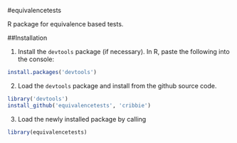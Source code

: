 #equivalencetests

R package for equivalence based tests. 

##Installation

1) Install the `devtools` package (if necessary). In R, paste the following into the console:

```r
install.packages('devtools')
```

2) Load the `devtools` package and install from the github source code. 
 
```r
library('devtools')
install_github('equivalencetests', 'cribbie')
```

3) Load the newly installed package by calling

```r
library(equivalencetests)
```
